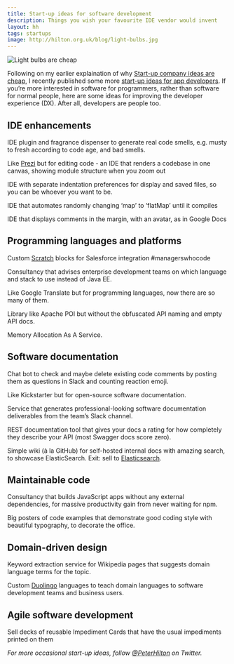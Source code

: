 ```yaml
---
title: Start-up ideas for software development
description: Things you wish your favourite IDE vendor would invent
layout: hh
tags: startups
image: http://hilton.org.uk/blog/light-bulbs.jpg
---
```


![Light bulbs are cheap](light-bulbs.jpg)

Following on my earlier explaination of why [Start-up company ideas are cheap](startup-ideas-are-cheap), I recently published some more [start-up ideas for app developers](startup-ideas-apps).
If you’re more interested in software for programmers, rather than software for normal people, here are some ideas for improving the developer experience (DX).
After all, developers are people too.

## IDE enhancements

IDE plugin and fragrance dispenser to generate real code smells, e.g. musty to fresh according to code age, and bad smells.

Like [Prezi](https://prezi.com) but for editing code - an IDE that renders a codebase in one canvas, showing module structure when you zoom out

IDE with separate indentation preferences for display and saved files, so you can be whoever you want to be.

IDE that automates randomly changing ‘map’ to ‘flatMap’ until it compiles

IDE that displays comments in the margin, with an avatar, as in Google Docs

## Programming languages and platforms

Custom [Scratch](https://scratch.mit.edu) blocks for Salesforce integration #managerswhocode

Consultancy that advises enterprise development teams on which language and stack to use instead of Java EE.

Like Google Translate but for programming languages, now there are so many of them.

Library like Apache POI but without the obfuscated API naming and empty API docs.

Memory Allocation As A Service.

## Software documentation

Chat bot to check and maybe delete existing code comments by posting them as questions in Slack and counting reaction emoji.

Like Kickstarter but for open-source software documentation.

Service that generates professional-looking software documentation deliverables from the team’s Slack channel.

REST documentation tool that gives your docs a rating for how completely they describe your API (most Swagger docs score zero).

Simple wiki (à la GitHub) for self-hosted internal docs with amazing search, to showcase ElasticSearch. Exit: sell to [Elasticsearch](https://www.elastic.co).

## Maintainable code

Consultancy that builds JavaScript apps without any external dependencies, for massive productivity gain from never waiting for npm.

Big posters of code examples that demonstrate good coding style with beautiful typography, to decorate the office.

## Domain-driven design

Keyword extraction service for Wikipedia pages that suggests domain language terms for the topic.

Custom [Duolingo](https://www.duolingo.com) languages to teach domain languages to software development teams and business users.

## Agile software development

Sell decks of reusable Impediment Cards that have the usual impediments printed on them

_For more occasional start-up ideas, follow [@PeterHilton](https://twitter.com/peterhilton) on Twitter._
